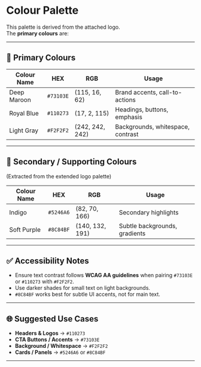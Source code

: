 # Colour Palette

This palette is derived from the attached logo.  
The **primary colours** are:

---

## 🎨 Primary Colours

| Colour Name | HEX     | RGB          | Usage |
|-------------|---------|--------------|-------|
| Deep Maroon | `#73103E` | (115, 16, 62)  | Brand accents, call-to-actions |
| Royal Blue  | `#110273` | (17, 2, 115)   | Headings, buttons, emphasis |
| Light Gray  | `#F2F2F2` | (242, 242, 242) | Backgrounds, whitespace, contrast |

---

## 🎨 Secondary / Supporting Colours  

(Extracted from the extended logo palette)

| Colour Name | HEX     | RGB           | Usage |
|-------------|---------|---------------|-------|
| Indigo      | `#5246A6` | (82, 70, 166)  | Secondary highlights |
| Soft Purple | `#8C84BF` | (140, 132, 191) | Subtle backgrounds, gradients |

---

## ✅ Accessibility Notes  

- Ensure text contrast follows **WCAG AA guidelines** when pairing `#73103E` or `#110273` with `#F2F2F2`.  
- Use darker shades for small text on light backgrounds.  
- `#8C84BF` works best for subtle UI accents, not for main text.  

---

## 🌐 Suggested Use Cases  

- **Headers & Logos** → `#110273`  
- **CTA Buttons / Accents** → `#73103E`  
- **Background / Whitespace** → `#F2F2F2`  
- **Cards / Panels** → `#5246A6` or `#8C84BF`  

---
